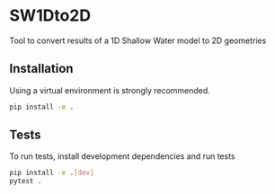 # SW1Dto2D
Tool to convert results of a 1D Shallow Water model to 2D geometries

## Installation

Using a virtual environment is strongly recommended.

```bash
pip install -e .
```

## Tests

To run tests, install development dependencies and run tests

```bash
pip install -e .[dev]
pytest .
```
